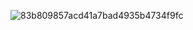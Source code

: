 ![83b809857acd41a7bad4935b4734f9fc](https://github.com/user-attachments/assets/4e454ded-3a9e-42fe-b7ba-6dfa3ee9244e)
